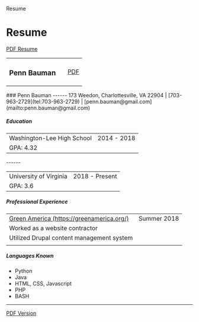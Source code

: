 Resume




# Resume

[PDF Resume](/files/misc/Penn_Bauman_Resume_2018-09-30.pdf)

<table class="two-columns">
    <tr>
        <td><h3>Penn Bauman</h3><td>
        <td><a href="/files/misc/Penn_Bauman_Resume_2018-09-30.pdf">PDF</a></td>
    </tr>
</table>
### Penn Bauman
------
173 Weedon, Charlottesville, VA 22904 | [703-963-2729](tel:703-963-2729) | [penn.bauman@gmail.com](mailto:penn.bauman@gmail.com)

##### Education
<table class="two-columns">
    <tr>
        <td>Washington-Lee High School</td>
        <td>2014 - 2018</td>
    </tr>
    <tr>
        <td>GPA: 4.32</td>
        <td></td>
    </tr>
</table>
------
<table class="two-columns">
    <tr>
        <td>University of Virginia</td>
        <td>2018 - Present</td>
    </tr>
    <tr>
        <td>GPA: 3.6</td>
        <td></td>
    </tr>
</table>

##### Professional Experience
<table class="two-columns">
    <tr>
        <td><a href="(https://greenamerica.org/)">Green America (https://greenamerica.org/)</a></td>
        <td>Summer 2018</td>
    </tr>
    <tr>
        <td>Worked as a website contractor</td>
        <td></td>
    </tr>
    <tr>
        <td>Utilized Drupal content management system</td>
        <td></td>
    </tr>
    <tr>
        <td></td>
        <td></td>
    </tr>
</table>

##### Languages Known
* Python
* Java
* HTML, CSS, Javascript
* PHP
* BASH

------
[PDF Version](/files/misc/Penn_Bauman_Resume_2018-09-30.pdf)
